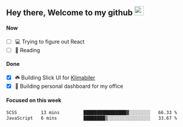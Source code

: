 ## Hey there, Welcome to my github <img src="https://media.giphy.com/media/hvRJCLFzcasrR4ia7z/giphy.gif" width="25px">

#### Now
- [ ] 💻 Trying to figure out React
- [ ] 📕 Reading

#### Done
- [x] ☘️ Building Slick UI for [Klimabiler](https://klimabiler.dk)
- [x] 🚀 Building personal dashboard for my office
 
 #### Focused on this week
<!--START_SECTION:waka-->

```txt
SCSS         13 mins         ████████████████▓░░░░░░░░   66.33 %
JavaScript   6 mins          ████████▒░░░░░░░░░░░░░░░░   33.67 %
```

<!--END_SECTION:waka-->

